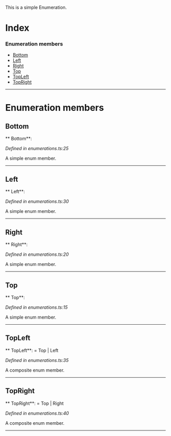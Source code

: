

This is a simple Enumeration.

# Index

### Enumeration members

* [Bottom](_enumerations_.directions.md#bottom)
* [Left](_enumerations_.directions.md#left)
* [Right](_enumerations_.directions.md#right)
* [Top](_enumerations_.directions.md#top)
* [TopLeft](_enumerations_.directions.md#topleft)
* [TopRight](_enumerations_.directions.md#topright)

---

# Enumeration members

<a id="bottom"></a>

##  Bottom

** Bottom**:   

*Defined in enumerations.ts:25*

A simple enum member.

___

<a id="left"></a>

##  Left

** Left**:   

*Defined in enumerations.ts:30*

A simple enum member.

___

<a id="right"></a>

##  Right

** Right**:   

*Defined in enumerations.ts:20*

A simple enum member.

___

<a id="top"></a>

##  Top

** Top**:   

*Defined in enumerations.ts:15*

A simple enum member.

___

<a id="topleft"></a>

##  TopLeft

** TopLeft**:    =  Top | Left

*Defined in enumerations.ts:35*

A composite enum member.

___

<a id="topright"></a>

##  TopRight

** TopRight**:    =  Top | Right

*Defined in enumerations.ts:40*

A composite enum member.

___

